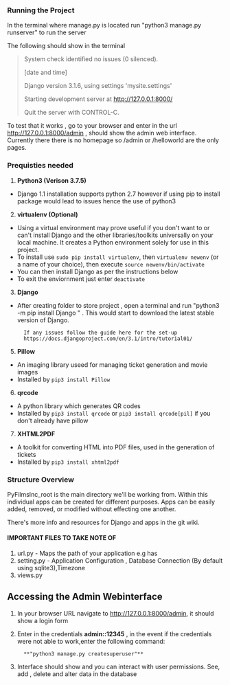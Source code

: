 ### Running the Project
In the terminal where manage.py is located run "python3 manage.py runserver" to run the server

The following should show in the terminal

> System check identified no issues (0 silenced).
> 
> [date and time]
> 
> Django version 3.1.6, using settings 'mysite.settings'
> 
> Starting development server at http://127.0.0.1:8000/
> 
> Quit the server with CONTROL-C.





To test that it works , go to your browser and enter in the url http://127.0.0.1:8000/admin , should show the admin web interface. Currently there there is no homepage so /admin or /helloworld are the only pages.


### Prequisties needed 


1. **Python3 (Verison 3.7.5)**
- Django 1.1 installation supports python 2.7 however if using pip to install package would lead to issues hence the use of python3 

2. **virtualenv (Optional)**
- Using a virtual environment may prove useful if you don't want to or can't install Django and the other libraries/toolkits universally on your local machine. It creates a Python environment solely for use in this project.
- To install use `sudo pip install virtualenv`, then `virtualenv newenv` (or a name of your choice), then execute `source newenv/bin/activate`
- You can then install Django as per the instructions below
- To exit the enviornment just enter `deactivate`

3. **Django**
- After creating folder to store project , open a terminal and run  "python3 -m pip install Django " . This would start to download the latest stable version of Django. 

        If any issues follow the guide here for the set-up
        https://docs.djangoproject.com/en/3.1/intro/tutorial01/

5. **Pillow**
- An imaging library useed for managing ticket generation and movie images
- Installed by `pip3 install Pillow`

6. **qrcode**
- A python library which generates QR codes
- Installed by `pip3 install qrcode` or `pip3 install qrcode[pil]` if you don't already have pillow

7. **XHTML2PDF**
- A toolkit for converting HTML into PDF files, used in the generation of tickets
- Installed by `pip3 install xhtml2pdf`

### Structure Overview
PyFilmsInc_root is the main directory we'll be working from. Within this individual apps can be created for different purposes. Apps can be easily
added, removed, or modified without effecting one another.

There's more info and resources for Django and apps in the git wiki.



#### IMPORTANT FILES TO TAKE NOTE OF 
1. url.py - Maps the path of your application e.g has
2. setting.py - Application Configuration , Database Connection (By default using sqlite3),Timezone
3. views.py 


## Accessing the Admin Webinterface

1. In your browser URL navigate to http://127.0.0.1:8000/admin, it should show a login form
2. Enter in the credentials **admin::12345** , in the event if the credentials were not able to work,enter the following command:
            
         **"python3 manage.py createsuperuser"**

3. Interface should show and you can interact with user permissions. See, add , delete and alter data in the database
